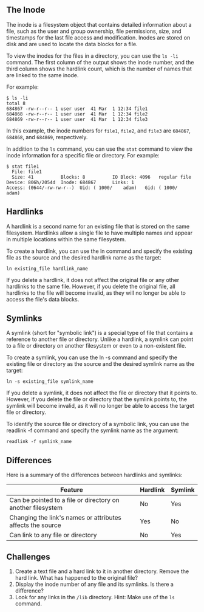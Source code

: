 ## The Inode

The inode is a filesystem object that contains detailed information about a file, such as the user and group ownership, file permissions, size, and timestamps for the last file access and modification. Inodes are stored on disk and are used to locate the data blocks for a file.

To view the inodes for the files in a directory, you can use the `ls -li` command. The first column of the output shows the inode number, and the third column shows the hardlink count, which is the number of names that are linked to the same inode.

For example:

```
$ ls -li
total 8
684867 -rw-r--r-- 1 user user  41 Mar  1 12:34 file1
684868 -rw-r--r-- 1 user user  41 Mar  1 12:34 file2
684869 -rw-r--r-- 1 user user  41 Mar  1 12:34 file3
```

In this example, the inode numbers for `file1`, `file2`, and `file3` are `684867`, `684868`, and `684869`, respectively.

In addition to the `ls` command, you can use the `stat` command to view the inode information for a specific file or directory. For example:

```
$ stat file1
  File: file1
  Size: 41        	Blocks: 8          IO Block: 4096   regular file
Device: 806h/2054d	Inode: 684867      Links: 1
Access: (0644/-rw-rw-r--)  Uid: ( 1000/    adam)   Gid: ( 1000/    adam)
```

## Hardlinks

A hardlink is a second name for an existing file that is stored on the same filesystem. Hardlinks allow a single file to have multiple names and appear in multiple locations within the same filesystem.

To create a hardlink, you can use the ln command and specify the existing file as the source and the desired hardlink name as the target:

```
ln existing_file hardlink_name
```

If you delete a hardlink, it does not affect the original file or any other hardlinks to the same file. However, if you delete the original file, all hardlinks to the file will become invalid, as they will no longer be able to access the file's data blocks.

## Symlinks

A symlink (short for "symbolic link") is a special type of file that contains a reference to another file or directory. Unlike a hardlink, a symlink can point to a file or directory on another filesystem or even to a non-existent file.

To create a symlink, you can use the ln -s command and specify the existing file or directory as the source and the desired symlink name as the target:

```
ln -s existing_file symlink_name
```

If you delete a symlink, it does not affect the file or directory that it points to. However, if you delete the file or directory that the symlink points to, the symlink will become invalid, as it will no longer be able to access the target file or directory.

To identify the source file or directory of a symbolic link, you can use the readlink -f command and specify the symlink name as the argument:

```
readlink -f symlink_name
```

## Differences

Here is a summary of the differences between hardlinks and symlinks:

| Feature | Hardlink | Symlink |
| --- | --- | --- |
| Can be pointed to a file or directory on another filesystem	  | No | Yes | 
| Changing the link's names or attributes affects the source | Yes | No |
| Can link to any file or directory | No | Yes |

## Challenges

1. Create a text file and a hard link to it in another directory. Remove the hard link. What has happened to the original file?
1. Display the inode number of any file and its symlinks. Is there a difference?
1. Look for any links in the `/lib` directory. Hint: Make use of the `ls` command.
